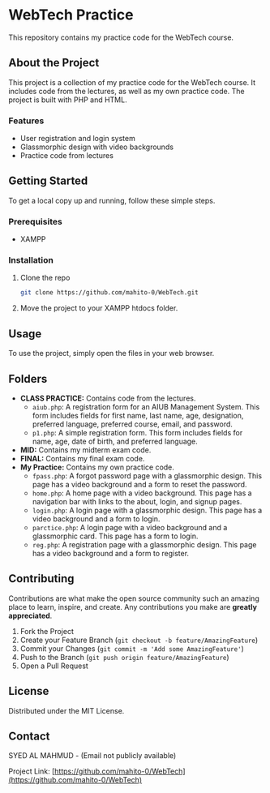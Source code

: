 # WebTech Practice

This repository contains my practice code for the WebTech course.

## About the Project

This project is a collection of my practice code for the WebTech course. It includes code from the lectures, as well as my own practice code. The project is built with PHP and HTML.

### Features

*   User registration and login system
*   Glassmorphic design with video backgrounds
*   Practice code from lectures

## Getting Started

To get a local copy up and running, follow these simple steps.

### Prerequisites

*   XAMPP

### Installation

1.  Clone the repo
    ```sh
    git clone https://github.com/mahito-0/WebTech.git
    ```
2.  Move the project to your XAMPP htdocs folder.

## Usage

To use the project, simply open the files in your web browser.

## Folders

*   **CLASS PRACTICE:** Contains code from the lectures.
    *   `aiub.php`: A registration form for an AIUB Management System. This form includes fields for first name, last name, age, designation, preferred language, preferred course, email, and password.
    *   `p1.php`: A simple registration form. This form includes fields for name, age, date of birth, and preferred language.
*   **MID:** Contains my midterm exam code.
*   **FINAL:** Contains my final exam code.
*   **My Practice:** Contains my own practice code.
    *   `fpass.php`: A forgot password page with a glassmorphic design. This page has a video background and a form to reset the password.
    *   `home.php`: A home page with a video background. This page has a navigation bar with links to the about, login, and signup pages.
    *   `login.php`: A login page with a glassmorphic design. This page has a video background and a form to login.
    *   `parctice.php`: A login page with a video background and a glassmorphic card. This page has a form to login.
    *   `reg.php`: A registration page with a glassmorphic design. This page has a video background and a form to register.

## Contributing

Contributions are what make the open source community such an amazing place to learn, inspire, and create. Any contributions you make are **greatly appreciated**.

1.  Fork the Project
2.  Create your Feature Branch (`git checkout -b feature/AmazingFeature`)
3.  Commit your Changes (`git commit -m 'Add some AmazingFeature'`)
4.  Push to the Branch (`git push origin feature/AmazingFeature`)
5.  Open a Pull Request

## License

Distributed under the MIT License.

## Contact

SYED AL MAHMUD - (Email not publicly available)

Project Link: [https://github.com/mahito-0/WebTech](https://github.com/mahito-0/WebTech)